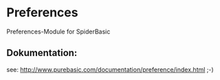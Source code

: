 # Preferences

Preferences-Module for SpiderBasic

## Dokumentation:

see:  http://www.purebasic.com/documentation/preference/index.html ;-)
